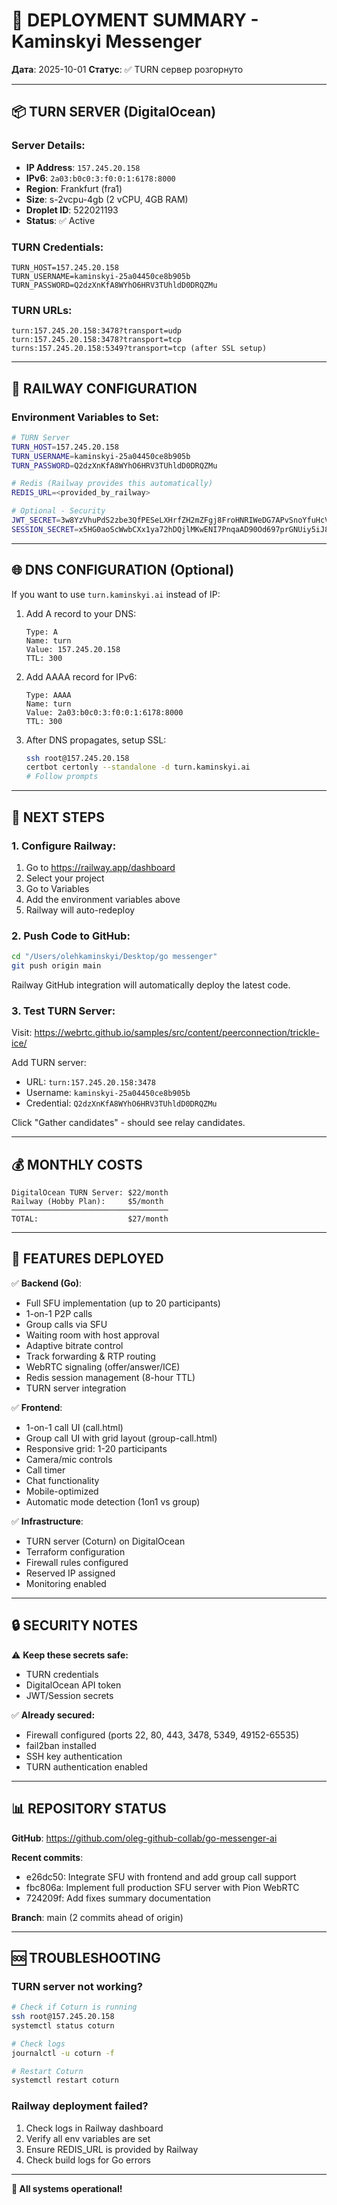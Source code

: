# 🚀 DEPLOYMENT SUMMARY - Kaminskyi Messenger

**Дата**: 2025-10-01
**Статус**: ✅ TURN сервер розгорнуто

---

## 📦 TURN SERVER (DigitalOcean)

### Server Details:
- **IP Address**: `157.245.20.158`
- **IPv6**: `2a03:b0c0:3:f0:0:1:6178:8000`
- **Region**: Frankfurt (fra1)
- **Size**: s-2vcpu-4gb (2 vCPU, 4GB RAM)
- **Droplet ID**: 522021193
- **Status**: ✅ Active

### TURN Credentials:
```
TURN_HOST=157.245.20.158
TURN_USERNAME=kaminskyi-25a04450ce8b905b
TURN_PASSWORD=Q2dzXnKfA8WYhO6HRV3TUhldD0DRQZMu
```

### TURN URLs:
```
turn:157.245.20.158:3478?transport=udp
turn:157.245.20.158:3478?transport=tcp
turns:157.245.20.158:5349?transport=tcp (after SSL setup)
```

---

## 🔧 RAILWAY CONFIGURATION

### Environment Variables to Set:

```bash
# TURN Server
TURN_HOST=157.245.20.158
TURN_USERNAME=kaminskyi-25a04450ce8b905b
TURN_PASSWORD=Q2dzXnKfA8WYhO6HRV3TUhldD0DRQZMu

# Redis (Railway provides this automatically)
REDIS_URL=<provided_by_railway>

# Optional - Security
JWT_SECRET=3w8YzVhuPdS2zbe3QfPESeLXHrfZH2mZFgj8FroHNRIWeDG7APvSnoYfuHcVYFqOggfhgRWYbyn7HtNyQ
SESSION_SECRET=x5HG0aoScWwbCXx1ya72hDQjlMKwENI7PnqaAD90Od697prGNUiy5iJ8sRP2G8Ffk4RWhQs2w3b9TOE0KEXZg
```

---

## 🌐 DNS CONFIGURATION (Optional)

If you want to use `turn.kaminskyi.ai` instead of IP:

1. Add A record to your DNS:
   ```
   Type: A
   Name: turn
   Value: 157.245.20.158
   TTL: 300
   ```

2. Add AAAA record for IPv6:
   ```
   Type: AAAA
   Name: turn
   Value: 2a03:b0c0:3:f0:0:1:6178:8000
   TTL: 300
   ```

3. After DNS propagates, setup SSL:
   ```bash
   ssh root@157.245.20.158
   certbot certonly --standalone -d turn.kaminskyi.ai
   # Follow prompts
   ```

---

## 📝 NEXT STEPS

### 1. Configure Railway:
1. Go to https://railway.app/dashboard
2. Select your project
3. Go to Variables
4. Add the environment variables above
5. Railway will auto-redeploy

### 2. Push Code to GitHub:
```bash
cd "/Users/olehkaminskyi/Desktop/go messenger"
git push origin main
```

Railway GitHub integration will automatically deploy the latest code.

### 3. Test TURN Server:
Visit: https://webrtc.github.io/samples/src/content/peerconnection/trickle-ice/

Add TURN server:
- URL: `turn:157.245.20.158:3478`
- Username: `kaminskyi-25a04450ce8b905b`
- Credential: `Q2dzXnKfA8WYhO6HRV3TUhldD0DRQZMu`

Click "Gather candidates" - should see relay candidates.

---

## 💰 MONTHLY COSTS

```
DigitalOcean TURN Server: $22/month
Railway (Hobby Plan):     $5/month
───────────────────────────────────
TOTAL:                    $27/month
```

---

## 🎯 FEATURES DEPLOYED

✅ **Backend (Go)**:
- Full SFU implementation (up to 20 participants)
- 1-on-1 P2P calls
- Group calls via SFU
- Waiting room with host approval
- Adaptive bitrate control
- Track forwarding & RTP routing
- WebRTC signaling (offer/answer/ICE)
- Redis session management (8-hour TTL)
- TURN server integration

✅ **Frontend**:
- 1-on-1 call UI (call.html)
- Group call UI with grid layout (group-call.html)
- Responsive grid: 1-20 participants
- Camera/mic controls
- Call timer
- Chat functionality
- Mobile-optimized
- Automatic mode detection (1on1 vs group)

✅ **Infrastructure**:
- TURN server (Coturn) on DigitalOcean
- Terraform configuration
- Firewall rules configured
- Reserved IP assigned
- Monitoring enabled

---

## 🔒 SECURITY NOTES

⚠️ **Keep these secrets safe:**
- TURN credentials
- DigitalOcean API token
- JWT/Session secrets

✅ **Already secured:**
- Firewall configured (ports 22, 80, 443, 3478, 5349, 49152-65535)
- fail2ban installed
- SSH key authentication
- TURN authentication enabled

---

## 📊 REPOSITORY STATUS

**GitHub**: https://github.com/oleg-github-collab/go-messenger-ai

**Recent commits**:
- e26dc50: Integrate SFU with frontend and add group call support
- fbc806a: Implement full production SFU server with Pion WebRTC
- 724209f: Add fixes summary documentation

**Branch**: main (2 commits ahead of origin)

---

## 🆘 TROUBLESHOOTING

### TURN server not working?
```bash
# Check if Coturn is running
ssh root@157.245.20.158
systemctl status coturn

# Check logs
journalctl -u coturn -f

# Restart Coturn
systemctl restart coturn
```

### Railway deployment failed?
1. Check logs in Railway dashboard
2. Verify all env variables are set
3. Ensure REDIS_URL is provided by Railway
4. Check build logs for Go errors

---

**🎉 All systems operational!**
